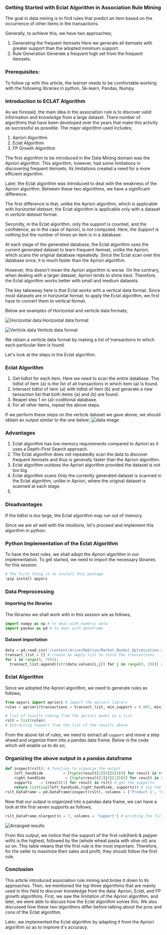### Getting Started with Eclat Algorithm in Association Rule Mining
The goal in data mining is to find rules that predict an item based on the occurrence of other items in the transactions.

Generally, to achieve this, we have two approaches;
1. Generating the frequent itemsets
Here we generate all itemsets with greater support than the adopted minimum support.
2. Rule Generation
Generate a frequent high set from the frequent itemsets.

### Prerequisites:
To follow up with this article, the learner needs to be comfortable working with the following libraries in python, Sk-learn, Pandas, Numpy.

### Introduction to ECLAT Algorithm
As we foresaid, the main idea in the association rule is to discover valid information and knowledge from a large dataset. There number of algorithms that have been developed over the years that make this activity as successful as possible. The major algorithm used includes;

1. Apriori Algorithm
2. Eclat Algorithm
3. FP Growth Algorithm

The first algorithm to be introduced in the Data Mining domain was the Apriori algorithm. This algorithm, however, had some limitations in discovering frequent itemsets. Its limitations created a need for a more efficient algorithm.

Later, the Eclat algorithm was introduced to deal with the weakness of the Apriori algorithm. Between these two algorithms, we have a significant difference.

The first difference is that, unlike the Apriori algorithm, which is applicable with *horizontal dataset*, the Eclat algorithm is applicable only with a dataset in *verticle dataset* format.

Secondly, in the Eclat algorithm, only the *support* is counted, and the confidence, as in the case of Apriori, is not computed. Here, the *Support* is nothing but the number of times an item is in a database.

At each stage of the generated database, the Eclat algorithm uses the current generated dataset to learn frequent itemset, unlike the Apriori, which scans the original database repeatedly. Since the Eclat scan over the database once, it is much faster than the Apriori algorithm.

However, this doesn't mean the Apriori algorithm is worse. On the contrary, when dealing with a larger dataset, Apriori tends to shine best. Therefore, the Eclat algorithm works better with small and medium datasets.

The key takeaway here is that Eclat works with a vertical data format. Since most datasets are in horizontal format, to apply the Eclat algorithm, we first have to convert them to vertical format.

Below are examples of Horizontal and verticle data formats;

![Horizontal data](/engineering-education/eclat-algorithm-in-python/horizontal.png)
Horizontal data format

![Verticle data](/engineering-education/eclat-algorithm-in-python/verticle-format.png)
Verticle data format

We obtain a verticle data format by making a list of transactions to which each particular item is found.

Let's look at the steps in the Eclat algorithm.

### Eclat Algorithm
1. Get tidlist for each item.
 Here we need to scan the entire database. The tidlist of item {a} is the list of all transactions in which item {a} is found.
2. Intersect tidlist of item {a} with tidlist of item {b} and generate a new tansaction list that both items {a} and {b} are found.
3. Reapet step 1 on {a}-coditional database.
4. For all other items, repeat the above steps.

If we perform these steps on the verticle dataset we gave above, we should obtain an output similar to the one below;
![data image](/engineering-education/eclat-algorithm-in-python/tid-set.png)


### Advantages
1. Eclat algorithm has low memory requirements compared to Apriori as it uses a Depth-First Search approach.
2. The Eclat algorithm does not repeatedly scan the data to discover frequent itemsets and thus is generally faster than the Apriori algorithm.
3. Eclat algorithm outdoes the Apriori algorithm provided the dataset is not too big. 
4. Eclat algorithm scans Only the currently generated dataset is scanned in the Eclat algorithm, unlike in Apriori, where the original dataset is scanned at each stage.
1. 
### Disadvantages
If the tidlist is too large, the Eclat algorithm may run out of memory.

Since we are all well with the intuitions, let's proceed and implement this algorithm in python.

### Python Implementation of the Eclat Algorithm
To have the best rules, we shall adopt the Apriori algorithm in our implementation. To get started, we need to import the necessary libraries for this session.

```python
# The first thing is to install this package
!pip install apyori

```
### Data Preprocessing
#### Importing the libraries
The libraries we shall work with in this session are as follows;

```python
import numpy as np # to deal with numeric data
import pandas as pd # to deal with dataframe

```
#### Dataset importation

```python
data = pd.read_csv('/content/drive/MyDrive/Market_Basket_Optimisation.csv', header = None) # read the dataset
transact_list = [] # create an empty list to store the transactions
for i in range(0, 7501):
  transact_list.append([str(data.values[i,j]) for j in range(0, 20)]) # add the transactions to the list created above

```
### Eclat Algorithm
Since we adopted the Apriori algorithm, we need to generate rules as follows;

```python
from apyori import apriori # import the apriori library
rules = apriori(transactions = transact_list, min_support = 0.003, min_confidence = 0.2, min_lift = 3, min_length = 2, max_length = 2) # generate rules

# list of results coming from the apriori model as a list
rslt = list(rules)
# Extracting support from the list of the results above

```

From the above list of rules, we need to extract all `support` and move a step ahead and organize them into a pandas data frame. Below is the code which will enable us to do so;

### Organizing the above output in a pandas dataframe
```python
def inspect(rslt): # function to organize the output
    left_handSide         = [tuple(result[2][0][0])[0] for result in rslt] # get the left hand side of the rules
    right_handSide         = [tuple(result[2][0][1])[0] for result in rslt] # get the right hand side of the rules
    supports    = [result[1] for result in rslt] # get the supports
    return list(zip(left_handSide,right_handSide, supports)) # zip the above three lists together
rslt_DataFrame = pd.DataFrame(inspect(rslt), columns = ['Product 1', 'Product 2', 'Support']) # create a pandas dataframe

```
Now that our output is organized into a pandas data frame, we can have a look at the first seven supports as follows;

```python
rslt_DataFrame.nlargest(n = 7, columns = 'Support') # printing the first 7 supports

```
![Arranged results](/engineering-education/eclat-algorithm-in-python/supports.png)
 
From this output, we notice that the support of the first rule(herb & pepper with) is the highest, followed by the (whole wheat pasta with olive oil) ans so on. This table means that the first rule is the most important. Therefore, for the seller to maximize their sales and profit, they should follow the first rule.

### Conclusion

This article introduced association rule mining and broke it down to its approaches. Then, we mentioned the top three algorithms that are mainly used in this field to discover knowledge from the data: Apriori, Eclat, and FP growth algorithms. First, we saw the limitation of the Apriori algorithm, and later, we were able to discuss how the Eclat algorithm solves this. We also discussed how these two algorithms differ before talking about the pros and cons of the Eclat algorithm.

Later, we implemented the Eclat algorithm by adapting it from the Apriori algorithm so as to improve it's accuracy.
